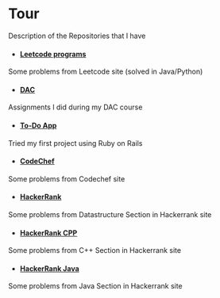 # Tour
Description of the Repositories that I have

- #### [Leetcode programs](https://github.com/KIRTISHD/Leetcode)
Some problems from Leetcode site (solved in Java/Python)


- #### [DAC](https://github.com/KIRTISHD/DAC)
Assignments I did during my DAC course


- #### [To-Do App](https://github.com/KIRTISHD/todo-rails)
Tried my first project using Ruby on Rails


- #### [CodeChef](https://github.com/KIRTISHD/Codechef)
Some problems from Codechef site


- #### [HackerRank](https://github.com/KIRTISHD/Hackerrank-DataStructures-Python)
Some problems from Datastructure Section in Hackerrank site


- #### [HackerRank CPP](https://github.com/KIRTISHD/Hackerrank-cpp)
Some problems from C++ Section in Hackerrank site


- #### [HackerRank Java](https://github.com/KIRTISHD/Hackerrank-Java)
Some problems from Java Section in Hackerrank site




